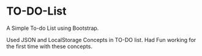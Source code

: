 # TO-DO-List
A Simple To-do List using Bootstrap.

Used JSON and LocalStorage Concepts in TO-DO list.
Had Fun working for the first time with these concepts.
